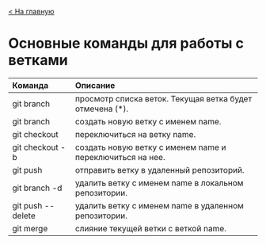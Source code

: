 [< На главную](./readme.md)
# Основные команды для работы с ветками
Команда|Описание
:---|:---
git branch|просмотр списка веток. Текущая ветка будет отмечена (*).
git branch <name>|создать новую ветку с именем name.
git checkout <name>|переключиться на ветку name.
git checkout -b <name>|создать новую ветку с именем name и переключиться на нее.
git push <remote> <name>|отправить ветку в удаленный репозиторий.
git branch -d <name>|удалить ветку с именем name в локальном репозитории.
git push <remote> --delete <name>|удалить ветку с именем name в удаленном репозитории.
git merge <name>|слияние текущей ветки с веткой name.